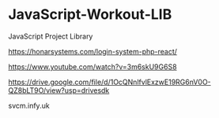 # JavaScript-Workout-LIB
JavaScript Project Library   


https://honarsystems.com/login-system-php-react/

https://www.youtube.com/watch?v=3m6skU9G6S8

https://drive.google.com/file/d/1OcQNnlfvlExzwE19RG6nV0O-QZ8bLT9O/view?usp=drivesdk


svcm.infy.uk
